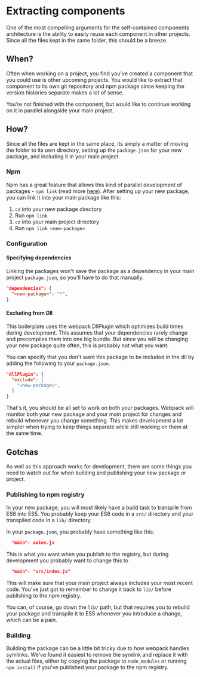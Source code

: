 # Extracting components

One of the most compelling arguments for the self-contained components
architecture is the ability to easily reuse each component in other projects.
Since all the files kept in the same folder, this should be a breeze.

## When?

Often when working on a project, you find you've created a component that you
could use is other upcoming projects. You would like to extract that
component to its own git repository and npm package since keeping the version
histories separate makes a lot of sense.

You're not finished with the component, but would like to continue working on it
in parallel alongside your main project.

## How?

Since all the files are kept in the same place, its simply a matter of moving
the folder to its own directory, setting up the `package.json` for your new
package, and including it in your main project.

### Npm

Npm has a great feature that allows this kind of parallel development of
packages - `npm link` (read more [here](https://docs.npmjs.com/cli/link)). After
setting up your new package, you can link it into your main package like this:

1.  `cd` into your new package directory
2.  Run `npm link`
3.  `cd` into your main project directory
4.  Run `npm link <new-package>`

### Configuration

#### Specifying dependencies

Linking the packages won't save the package as a dependency in your main project
`package.json`, so you'll have to do that manually.

```json
"dependencies": {
  "<new-package>": "*",
}
```

#### Excluding from Dll

This boilerplate uses the webpack DllPlugin which optimizes build times during
development. This assumes that your dependencies rarely change and precompiles
them into one big bundle. But since you will be changing your new package quite
often, this is probably not what you want.

You can specify that you don't want this package to be included in the dll by
adding the following to your `package.json`.

```json
"dllPlugin": {
  "exclude": [
    "<new-package>",
  ]
}
```

That's it, you should be all set to work on both your packages. Webpack will
monitor both your new package and your main project for changes and rebuild
whenever you change something. This makes development a lot simpler when trying
to keep things separate while still working on them at the same time.

## Gotchas

As well as this approach works for development, there are some things you need
to watch out for when building and publishing your new package or project.

### Publishing to npm registry

In your new package, you will most likely have a build task to transpile from
ES6 into ES5. You probably keep your ES6 code in a `src/` directory and your
transpiled code in a `lib/` directory.

In your `package.json`, you probably have something like this:

```json
  "main": axios.js
```

This is what you want when you publish to the registry, but during development
you probably want to change this to

```json
  "main": "src/index.js"
```

This will make sure that your main project always includes your most recent
code. You've just got to remember to change it back to `lib/` before publishing
to the npm registry.

You can, of course, go down the `lib/` path, but that requires you to
rebuild your package and transpile it to ES5 whenever you introduce a change,
which can be a pain.

### Building

Building the package can be a little bit tricky due to how webpack handles
symlinks. We've found it easiest to remove the symlink and replace it with the
actual files, either by copying the package to `node_modules` or running
`npm install` if you've published your package to the npm registry.
